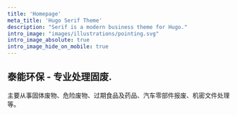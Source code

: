 ```yaml
---
title: 'Homepage'
meta_title: 'Hugo Serif Theme'
description: "Serif is a modern business theme for Hugo."
intro_image: "images/illustrations/pointing.svg"
intro_image_absolute: true
intro_image_hide_on_mobile: true
---
```


## 泰能环保 - 专业处理固废.

主要从事固体废物、危险废物、过期食品及药品、汽车零部件报废、机密文件处理等。

